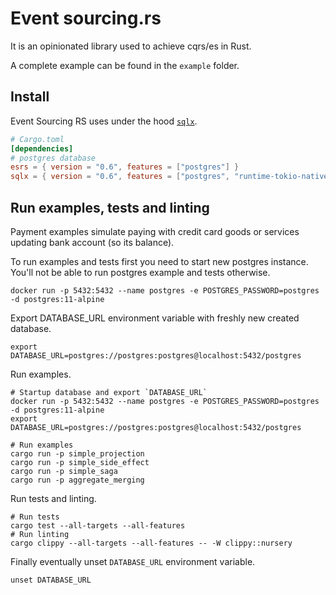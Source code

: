 # Event sourcing.rs

It is an opinionated library used to achieve cqrs/es in Rust.

A complete example can be found in the `example` folder.

## Install

Event Sourcing RS uses under the hood [`sqlx`].

[`sqlx`]: https://github.com/launchbadge/sqlx

```toml
# Cargo.toml
[dependencies]
# postgres database
esrs = { version = "0.6", features = ["postgres"] }
sqlx = { version = "0.6", features = ["postgres", "runtime-tokio-native-tls", "uuid", "json", "chrono"] }
```

## Run examples, tests and linting

Payment examples simulate paying with credit card goods or services updating bank account (so its balance).

To run examples and tests first you need to start new postgres instance. You'll not be able to run postgres example and
tests otherwise.

```shell
docker run -p 5432:5432 --name postgres -e POSTGRES_PASSWORD=postgres -d postgres:11-alpine
```

Export DATABASE_URL environment variable with freshly new created database.

```shell
export DATABASE_URL=postgres://postgres:postgres@localhost:5432/postgres
```

Run examples.

```shell
# Startup database and export `DATABASE_URL`
docker run -p 5432:5432 --name postgres -e POSTGRES_PASSWORD=postgres -d postgres:11-alpine
export DATABASE_URL=postgres://postgres:postgres@localhost:5432/postgres

# Run examples
cargo run -p simple_projection
cargo run -p simple_side_effect
cargo run -p simple_saga
cargo run -p aggregate_merging
```

Run tests and linting.

```shell
# Run tests
cargo test --all-targets --all-features
# Run linting
cargo clippy --all-targets --all-features -- -W clippy::nursery
```

Finally eventually unset `DATABASE_URL` environment variable.

```shell
unset DATABASE_URL
```

